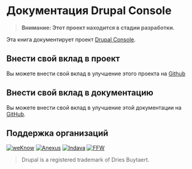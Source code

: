 # Документация Drupal Console

> **Внимание: Этот проект находится в стадии разработки.**

Эта книга документирует проект [Drupal Console](http://drupalconsole.com/).

## Внести свой вклад в проект

Вы можете внести свой вклад в улучшение этого проекта на [Github](https://github.com/hechoendrupal/DrupalConsole)

## Внести свой вклад в документацию

Вы можете внести свой вклад в улучшение этой документации на [GitHub](https://github.com/hechoendrupal/drupal-console-book).

## Поддержка организаций
[![weKnow](https://www.drupal.org/files/weKnow-logo.png)](https://weknowinc.com)
[![Anexus](https://www.drupal.org/files/anexus-logo.png)](http://www.anexusit.com/)
[![Indava](https://www.drupal.org/files/indava-logo.png)](http://www.indava.com/)
[![FFW](https://www.drupal.org/files/ffw-logo.png)](https://ffwagency.com)

> Drupal is a registered trademark of Dries Buytaert.
